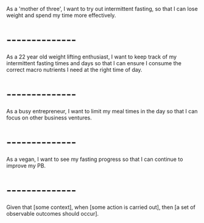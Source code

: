 As a 'mother of three', I want to try out intermittent fasting, so that I can lose weight and spend my time more effectively.
# -------------- #

As a 22 year old weight lifting enthusiast, I want to keep track of my intermittent fasting times and days so that I can ensure I consume the correct macro nutrients I need at the right time of day.
# -------------- #

As a busy entrepreneur, I want to limit my meal times in the day so that I can focus on other business ventures.
# -------------- #

As a vegan, I want to see my fasting progress so that I can continue to improve my PB.
# -------------- #




Given that [some context], when [some action is carried out], then [a set of observable outcomes should occur].